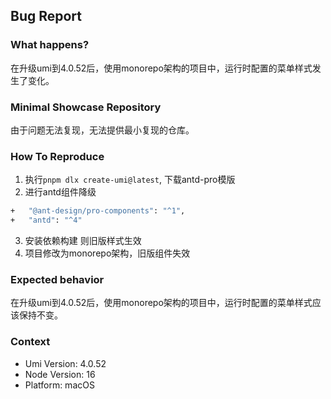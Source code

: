 ## Bug Report

### What happens?

在升级umi到4.0.52后，使用monorepo架构的项目中，运行时配置的菜单样式发生了变化。

### Minimal Showcase Repository

由于问题无法复现，无法提供最小复现的仓库。

### How To Reproduce

1. 执行`pnpm dlx create-umi@latest`, 下载antd-pro模版
2. 进行antd组件降级

```bash
+   "@ant-design/pro-components": "^1",
+   "antd": "^4"
```

3. 安装依赖构建 则旧版样式生效
4. 项目修改为monorepo架构，旧版组件失效

### Expected behavior

在升级umi到4.0.52后，使用monorepo架构的项目中，运行时配置的菜单样式应该保持不变。

### Context

- Umi Version: 4.0.52
- Node Version: 16
- Platform: macOS
